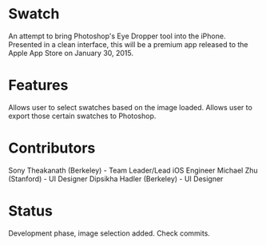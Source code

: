 # Swatch
An attempt to bring Photoshop's Eye Dropper tool into the iPhone. Presented in a clean interface, this will be a premium app released to the Apple App Store on January 30, 2015.

# Features
Allows user to select swatches based on the image loaded.
Allows user to export those certain swatches to Photoshop. 

# Contributors
Sony Theakanath (Berkeley) - Team Leader/Lead iOS Engineer
Michael Zhu (Stanford) - UI Designer
Dipsikha Hadler (Berkeley) - UI Designer

# Status
Development phase, image selection added. Check commits.
